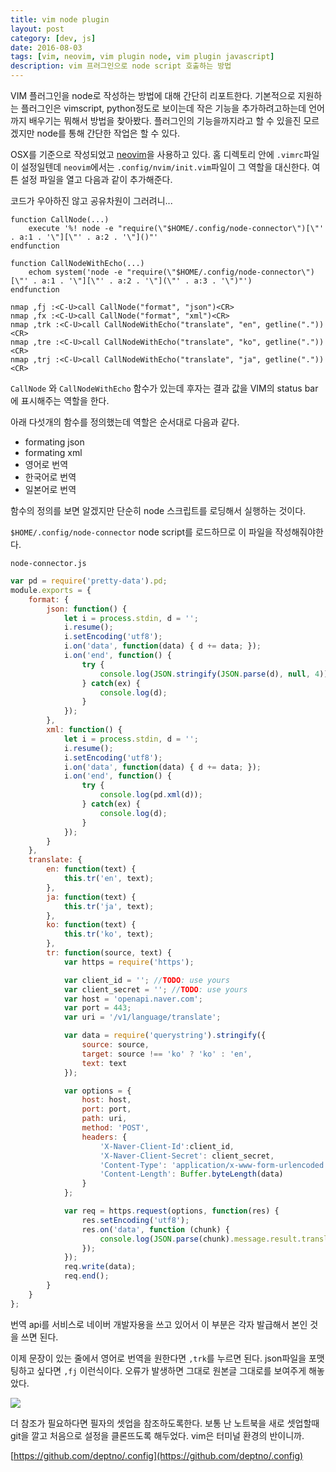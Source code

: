 ```yaml
---
title: vim node plugin
layout: post
category: [dev, js]
date: 2016-08-03
tags: [vim, neovim, vim plugin node, vim plugin javascript]
description: vim 프러그인으로 node script 호출하는 방법
---
```


VIM 플러그인을 node로 작성하는 방법에 대해 간단히 리포트한다. 기본적으로 지원하는 플러그인은 vimscript, python정도로 보이는데 작은 기능을 추가하려고하는데 언어까지 배우기는 뭐해서 방법을 찾아봤다. 플러그인의 기능을까지라고 할 수 있을진 모르겠지만 node를 통해 간단한 작업은 할 수 있다.

OSX를 기준으로 작성되었고 [neovim](http://blog.bglee.me/posts/2016/nvim/)을 사용하고 있다. 홈 디렉토리 안에 `.vimrc`파일이 설정일텐데 `neovim`에서는 `.config/nvim/init.vim`파일이 그 역할을 대신한다. 여튼 설정 파일을 열고 다음과 같이 추가해준다.

코드가 우아하진 않고 공유차원이 그러려니...

```vim
function CallNode(...) 
    execute '%! node -e "require(\"$HOME/.config/node-connector\")[\"' . a:1 . '\"][\"' . a:2 . '\"]()"'
endfunction

function CallNodeWithEcho(...) 
    echom system('node -e "require(\"$HOME/.config/node-connector\")[\"' . a:1 . '\"][\"' . a:2 . '\"](\"' . a:3 . '\")"')
endfunction

nmap ,fj :<C-U>call CallNode("format", "json")<CR>
nmap ,fx :<C-U>call CallNode("format", "xml")<CR>
nmap ,trk :<C-U>call CallNodeWithEcho("translate", "en", getline("."))<CR>
nmap ,tre :<C-U>call CallNodeWithEcho("translate", "ko", getline("."))<CR>
nmap ,trj :<C-U>call CallNodeWithEcho("translate", "ja", getline("."))<CR>
```

`CallNode` 와 `CallNodeWithEcho` 함수가 있는데 후자는 결과 값을 VIM의 status bar에 표시해주는 역할을 한다.

아래 다섯개의 함수를 정의했는데 역할은 순서대로 다음과 같다.

* formating json
* formating xml
* 영어로 번역
* 한국어로 번역
* 일본어로 번역

함수의 정의를 보면 알겠지만 단순히 node 스크립트를 로딩해서 실행하는 것이다.

`$HOME/.config/node-connector` node script를 로드하므로 이 파일을 작성해줘야한다.

`node-connector.js`

```js
var pd = require('pretty-data').pd;
module.exports = {
    format: {
        json: function() {
            let i = process.stdin, d = '';
            i.resume();
            i.setEncoding('utf8');
            i.on('data', function(data) { d += data; });
            i.on('end', function() {
                try {
                    console.log(JSON.stringify(JSON.parse(d), null, 4));
                } catch(ex) {
                    console.log(d);
                }
            });
        },
        xml: function() {
            let i = process.stdin, d = '';
            i.resume();
            i.setEncoding('utf8');
            i.on('data', function(data) { d += data; });
            i.on('end', function() {
                try {
                    console.log(pd.xml(d));
                } catch(ex) {
                    console.log(d);
                }
            });
        }
    },
    translate: {
        en: function(text) {
            this.tr('en', text);
        },
        ja: function(text) {
            this.tr('ja', text);
        },
        ko: function(text) {
            this.tr('ko', text);
        },
        tr: function(source, text) {
            var https = require('https');

            var client_id = ''; //TODO: use yours
            var client_secret = ''; //TODO: use yours
            var host = 'openapi.naver.com';
            var port = 443;
            var uri = '/v1/language/translate';

            var data = require('querystring').stringify({
                source: source,
                target: source !== 'ko' ? 'ko' : 'en',
                text: text
            });

            var options = {
                host: host,
                port: port,
                path: uri,
                method: 'POST',
                headers: {
                    'X-Naver-Client-Id':client_id,
                    'X-Naver-Client-Secret': client_secret,
                    'Content-Type': 'application/x-www-form-urlencoded',
                    'Content-Length': Buffer.byteLength(data)
                }
            };

            var req = https.request(options, function(res) {
                res.setEncoding('utf8');
                res.on('data', function (chunk) {
                    console.log(JSON.parse(chunk).message.result.translatedText);
                });
            });
            req.write(data);
            req.end();
        }
    }
};
```

번역 api를 서비스로 네이버 개발자용을 쓰고 있어서 이 부분은 각자 발급해서 본인 것을 쓰면 된다.

이제 문장이 있는 줄에서 영어로 번역을 원한다면 `,trk`를 누르면 된다. json파일을 포맷팅하고 싶다면 `,fj` 이런식이다. 오류가 발생하면 그대로 원본글 그대로를 보여주게 해놓았다.

![](https://lh3.googleusercontent.com/Fe-tFQizH0CoxQ9FhCGlr5eSMqytEXRVb3WUjeADnxQy_IHY2RDovBceHDmGe3vEFkd0FART-ZiznSvQyyVOjxVXqEtdfMfL7oMD2IKGUHFylzebdqfgox9NKNuufM6WB5kE14MKYCOgIkCTQCWsyGP5lxSXShg0ecsO-D9AHT_ZTQpMjtlAZkxSuXucykq_WAFuiicghMsDFSpTwKmWSt0DQIXJxX6ZpzMmV8jOD_wKwg0kxswsmeYBTAyL51eGAOXzQSHdsJziq6bu3B-8qcEII9UW-isg09QzMMzQVnxiFw1NqsDZQyPryNaZFV5PRQqU-CQxXFchsmQ9KDmTcc1jf2k0tt7DeSXUMaZSILpkPvTd4x6HoTzCM7_ZVQYxo1J3Hz1BhrtzgosJ9imjPbS-B8fz4cpXoNh_UqH_D2d-iEDA1aVg3BiuvgHJqsmHKrXUgt5VEinQri3CJSfctutGGXNB81X1V-e8WF3GM5u2ZsqB6MnAU8RAstE72Q_DqmsEcVqcY_EnZnP1tOu93vdqrByjrdzcnr8snG3tEYM_ozDnhLVesTDiYduND_G6ynoLUHt-AlrjEA3nRsrB0F8LHfsP6oms_QfrjgjT04CBOQ09UA=w191-h176-no)

더 참조가 필요하다면 필자의 셋업을 참조하도록한다. 보통 난 노트북을 새로 셋업할때 git을 깔고 처음으로 설정을 클론뜨도록 해두었다. vim은 터미널 환경의 반이니까.

[https://github.com/deptno/.config](https://github.com/deptno/.config)
